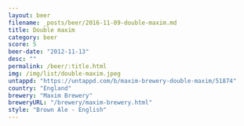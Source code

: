 ```yaml
---
layout: beer
filename: _posts/beer/2016-11-09-double-maxim.md
title: Double maxim
category: beer
score: 5
beer-date: "2012-11-13"
desc: ""
permalink: /beer/:title.html
img: /img/list/double-maxim.jpeg
untappd: "https://untappd.com/b/maxim-brewery-double-maxim/51874"
country: "England"
brewery: "Maxim Brewery"
breweryURL: "/brewery/maxim-brewery.html"
style: "Brown Ale - English"
---
```

